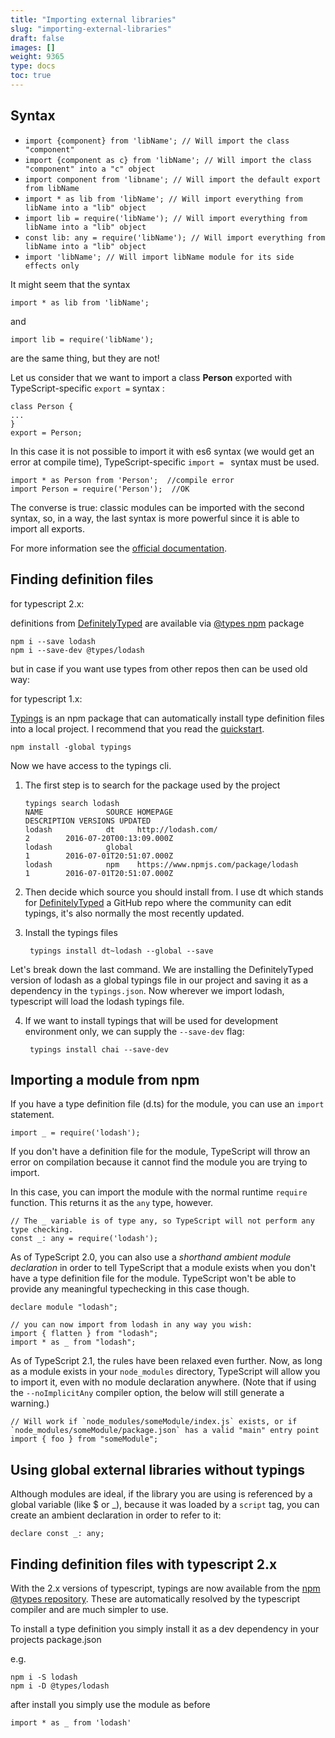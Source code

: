 ```yaml
---
title: "Importing external libraries"
slug: "importing-external-libraries"
draft: false
images: []
weight: 9365
type: docs
toc: true
---
```


## Syntax
- `import {component} from 'libName'; // Will import the class "component"`
- `import {component as c} from 'libName'; // Will import the class "component" into a "c" object`
- `import component from 'libname'; // Will import the default export from libName`
- `import * as lib from 'libName'; // Will import everything from libName into a "lib" object`
- `import lib = require('libName'); // Will import everything from libName into a "lib" object`
- `const lib: any = require('libName'); // Will import everything from libName into a "lib" object`
- `import 'libName'; // Will import libName module for its side effects only`


It might seem that the syntax

    import * as lib from 'libName';

and

    import lib = require('libName');

are the same thing, but they are not!

Let us consider that we want to import a class **Person** exported with TypeScript-specific `export =`  syntax :

    class Person {
    ...
    }
    export = Person;

In this case it is not possible to import it with es6 syntax (we would get an error at compile time), TypeScript-specific `import = ` syntax must be used.

    import * as Person from 'Person';  //compile error
    import Person = require('Person');  //OK

The converse is true: classic modules can be imported with the second syntax, so, in a way, the last syntax is more powerful since it is able to import all exports.

For more information see the [official documentation][1].


  [1]: https://www.typescriptlang.org/docs/handbook/modules.html

## Finding definition files
for typescript 2.x:

definitions from [DefinitelyTyped][1] are available via [@types npm][2] package
```
npm i --save lodash
npm i --save-dev @types/lodash
```
but in case if you want use types from other repos then can be used old way:

for typescript 1.x:

[Typings](https://github.com/typings/typings) is an npm package that can automatically install type definition files into a local project. I recommend that you read the [quickstart](https://github.com/typings/typings#quick-start).

    npm install -global typings

Now we have access to the typings cli. 

 1. The first step is to search for the package used by the project
        
        typings search lodash
        NAME              SOURCE HOMEPAGE                                        DESCRIPTION VERSIONS UPDATED
        lodash            dt     http://lodash.com/                                          2        2016-07-20T00:13:09.000Z
        lodash            global                                                             1        2016-07-01T20:51:07.000Z
        lodash            npm    https://www.npmjs.com/package/lodash                        1        2016-07-01T20:51:07.000Z

2. Then decide which source you should install from. I use dt which stands for [DefinitelyTyped](https://github.com/DefinitelyTyped/DefinitelyTyped) a GitHub repo where the community can edit typings, it's also normally the most recently updated.
3. Install the typings files

        typings install dt~lodash --global --save

Let's break down the last command. We are installing the DefinitelyTyped version of lodash as a global typings file in our project and saving it as a dependency in the `typings.json`. Now wherever we import lodash, typescript will load the lodash typings file.

4. If we want to install typings that will be used for development environment only, we can supply the `--save-dev` flag:

        typings install chai --save-dev


  [1]: https://github.com/DefinitelyTyped/DefinitelyTyped
  [2]: https://www.npmjs.com/~types

## Importing a module from npm
If you have a type definition file (d.ts) for the module, you can use an `import` statement.

    import _ = require('lodash');

If you don't have a definition file for the module, TypeScript will throw an error on compilation because it cannot find the module you are trying to import.

In this case, you can import the module with the normal runtime `require` function. This returns it as the `any` type, however.

    // The _ variable is of type any, so TypeScript will not perform any type checking.
    const _: any = require('lodash');

As of TypeScript 2.0, you can also use a _shorthand ambient module declaration_ in order to tell TypeScript that a module exists when you don't have a type definition file for the module. TypeScript won't be able to provide any meaningful typechecking in this case though.

```
declare module "lodash";

// you can now import from lodash in any way you wish:
import { flatten } from "lodash";
import * as _ from "lodash";
```

As of TypeScript 2.1, the rules have been relaxed even further. Now, as long as a module exists in your `node_modules` directory, TypeScript will allow you to import it, even with no module declaration anywhere. (Note that if using the `--noImplicitAny` compiler option, the below will still generate a warning.)

```
// Will work if `node_modules/someModule/index.js` exists, or if `node_modules/someModule/package.json` has a valid "main" entry point
import { foo } from "someModule";
```

## Using global external libraries without typings
Although modules are ideal, if the library you are using is referenced by a global variable (like $ or _), because it was loaded by a `script` tag, you can create an ambient declaration in order to refer to it:

```declare const _: any;```

## Finding definition files with typescript 2.x
With the 2.x versions of typescript, typings are now available from the [npm @types repository][1]. These are automatically resolved by the typescript compiler and are much simpler to use.

To install a type definition you simply install it as a dev dependency in your projects package.json

e.g.

    npm i -S lodash
    npm i -D @types/lodash


  [1]: https://www.npmjs.com/~types

after install you simply use the module as before

    import * as _ from 'lodash'

